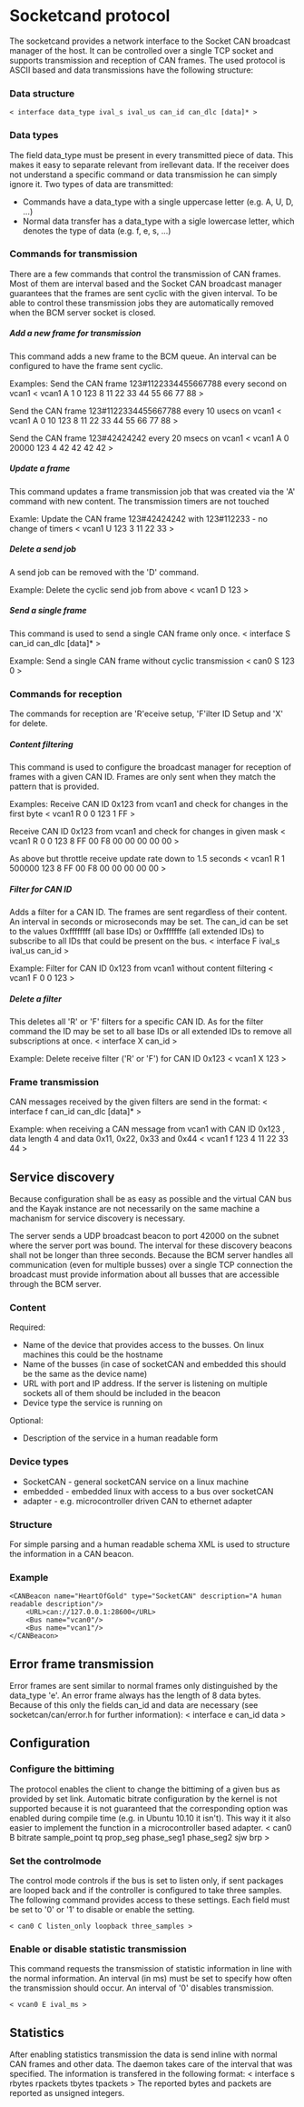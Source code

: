 Socketcand protocol
===================

The socketcand provides a network interface to the Socket CAN broadcast manager of the host. It can be controlled over a single TCP socket and supports transmission and reception of CAN frames. The used protocol is ASCII based and data transmissions have the following structure:

### Data structure ###
    < interface data_type ival_s ival_us can_id can_dlc [data]* >

### Data types ###
The field data_type must be present in every transmitted piece of data. This makes it easy to separate relevant from irellevant data. If the receiver does not understand a specific command or data transmission he can simply ignore it.
Two types of data are transmitted:

* Commands have a data_type with a single uppercase letter (e.g. A, U, D, ...)
* Normal data transfer has a data_type with a sigle lowercase letter, which denotes the type of data (e.g. f, e, s, ...)

### Commands for transmission ###
There are a few commands that control the transmission of CAN frames. Most of them are interval based and the Socket CAN broadcast manager guarantees that the frames are sent cyclic with the given interval. To be able to control these transmission jobs they are automatically removed when the BCM server socket is closed.

##### Add a new frame for transmission #####
This command adds a new frame to the BCM queue. An interval can be configured to have the frame sent cyclic.

Examples:
Send the CAN frame 123#1122334455667788 every second on vcan1
    < vcan1 A 1 0 123 8 11 22 33 44 55 66 77 88 >

Send the CAN frame 123#1122334455667788 every 10 usecs on vcan1
    < vcan1 A 0 10 123 8 11 22 33 44 55 66 77 88 >

Send the CAN frame 123#42424242 every 20 msecs on vcan1
    < vcan1 A 0 20000 123 4 42 42 42 42 >

##### Update a frame #####
This command updates a frame transmission job that was created via the 'A' command with new content. The transmission timers are not touched

Examle:
Update the CAN frame 123#42424242 with 123#112233 - no change of timers
    < vcan1 U 123 3 11 22 33 >

##### Delete a send job #####
A send job can be removed with the 'D' command.

Example:
Delete the cyclic send job from above
    < vcan1 D 123 >

##### Send a single frame #####
This command is used to send a single CAN frame only once.
    < interface S can_id can_dlc [data]* >

Example:
Send a single CAN frame without cyclic transmission
    < can0 S 123 0 >

### Commands for reception ###
The commands for reception are 'R'eceive setup, 'F'ilter ID Setup and 'X' for delete.

##### Content filtering #####
This command is used to configure the broadcast manager for reception of frames with a given CAN ID. Frames are only sent when they match the pattern that is provided.

Examples: 
Receive CAN ID 0x123 from vcan1 and check for changes in the first byte
    < vcan1 R 0 0 123 1 FF >

Receive CAN ID 0x123 from vcan1 and check for changes in given mask
    < vcan1 R 0 0 123 8 FF 00 F8 00 00 00 00 00 >

As above but throttle receive update rate down to 1.5 seconds
    < vcan1 R 1 500000 123 8 FF 00 F8 00 00 00 00 00 >

##### Filter for CAN ID #####
Adds a filter for a CAN ID. The frames are sent regardless of their content. An interval in seconds or microseconds may be set. The can_id can be set to the values 0xffffffff (all base IDs) or 0xfffffffe (all extended IDs) to subscribe to all IDs that could be present on the bus.
    < interface F ival_s ival_us can_id >

Example:
Filter for CAN ID 0x123 from vcan1 without content filtering
    < vcan1 F 0 0 123 >

##### Delete a filter #####
This deletes all 'R' or 'F' filters for a specific CAN ID. As for the filter command the ID may be set to all base IDs or all extended IDs to remove all subscriptions at once.
    < interface X can_id >

Example:
Delete receive filter ('R' or 'F') for CAN ID 0x123
    < vcan1 X 123 >


### Frame transmission ###
CAN messages received by the given filters are send in the format:
    < interface f can_id can_dlc [data]* >

Example:
when receiving a CAN message from vcan1 with CAN ID 0x123 , data length 4 and data 0x11, 0x22, 0x33 and 0x44
    < vcan1 f 123 4 11 22 33 44 >




Service discovery
-----------------

Because configuration shall be as easy as possible and the virtual CAN bus and the Kayak instance are not necessarily on the same machine a machanism for service discovery is necessary.

The server sends a UDP broadcast beacon to port 42000 on the subnet where the server port was bound. The interval for these discovery beacons shall not be longer than three seconds. Because the BCM server handles all communication (even for multiple busses) over a single TCP connection the broadcast must provide information about all busses that are accessible through the BCM server.

### Content ###

Required:

* Name of the device that provides access to the busses. On linux machines this could be the hostname
* Name of the busses (in case of socketCAN and embedded this should be the same as the device name)
* URL with port and IP address. If the server is listening on multiple sockets all of them should be included in the beacon
* Device type the service is running on

Optional:

* Description of the service in a human readable form

### Device types ####

* SocketCAN - general socketCAN service on a linux machine
* embedded - embedded linux with access to a bus over socketCAN
* adapter - e.g. microcontroller driven CAN to ethernet adapter

### Structure ###

For simple parsing and a human readable schema XML is used to structure the information in a CAN beacon.

### Example ###

    <CANBeacon name="HeartOfGold" type="SocketCAN" description="A human readable description"/>
        <URL>can://127.0.0.1:28600</URL>
        <Bus name="vcan0"/>
        <Bus name="vcan1"/>
    </CANBeacon>

Error frame transmission
------------------------

Error frames are sent similar to normal frames only distinguished by the data_type 'e'. An error frame always has the length of 8 data bytes. Because of this only the fields can_id and data are necessary (see socketcan/can/error.h for further information):
    < interface e can_id data >

Configuration
-------------

### Configure the bittiming ###
The protocol enables the client to change the bittiming of a given bus as provided by set link. Automatic bitrate configuration by the kernel is not supported because it is not guaranteed that the corresponding option was enabled during compile time (e.g. in Ubuntu 10.10 it isn't). This way it it also easier to implement the function in a microcontroller based adapter.
    < can0 B bitrate sample_point tq prop_seg phase_seg1 phase_seg2 sjw brp >

### Set the controlmode ###
The control mode controls if the bus is set to listen only, if sent packages are looped back and if the controller is configured to take three samples. The following command provides access to these settings. Each field must be set to '0' or '1' to disable or enable the setting.

    < can0 C listen_only loopback three_samples >

### Enable or disable statistic transmission ###
This command requests the transmission of statistic information in line with the normal information. An interval (in ms) must be set to specify how often the transmission should occur. An interval of '0' disables transmission.

    < vcan0 E ival_ms >

Statistics
----------
After enabling statistics transmission the data is send inline with normal CAN frames and other data. The daemon takes care of the interval that was specified. The information is transfered in the following format:
    < interface s rbytes rpackets tbytes tpackets >
The reported bytes and packets are reported as unsigned integers.
